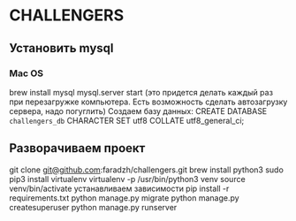 # CHALLENGERS

## Установить mysql
### Mac OS
  brew install mysql
  mysql.server start (это придется делать каждый раз при перезагружке компьютера. Есть возможность сделать автозагрузку сервера, надо погуглить)
  Создаем базу данных: CREATE DATABASE `challengers_db` CHARACTER SET utf8 COLLATE utf8_general_ci;
  
## Разворачиваем проект
  git clone git@github.com:faradzh/challengers.git
  brew install python3
  sudo pip3 install virtualenv
  virtualenv -p /usr/bin/python3 venv
  source venv/bin/activate
  устанавливаем зависимости pip install -r requirements.txt
  python manage.py migrate
  python manage.py createsuperuser
  python manage.py runserver

